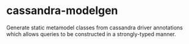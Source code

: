# cassandra-modelgen
Generate static metamodel classes from cassandra driver annotations which allows queries  to be constructed in a strongly-typed manner.
